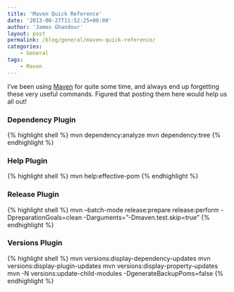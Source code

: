 ```yaml
---
title: 'Maven Quick Reference'
date: '2013-08-27T11:52:25+00:00'
author: 'James Ghandour'
layout: post
permalink: /blog/general/maven-quick-reference/
categories:
    - General
tags:
    - Maven
---
```


I’ve been using [Maven](http://maven.apache.org/) for quite some time, and always end up forgetting these very useful commands. Figured that posting them here would help us all out!

### Dependency Plugin
  {% highlight shell %}
  mvn dependency:analyze
  mvn dependency:tree
  {% endhighlight %}
 
### Help Plugin
  {% highlight shell %}
  mvn help:effective-pom
  {% endhighlight %}

### Release Plugin
  {% highlight shell %}
  mvn –batch-mode release:prepare release:perform -DpreparationGoals=clean -Darguments=”-Dmaven.test.skip=true”
  {% endhighlight %}

### Versions Plugin
  {% highlight shell %}
  mvn versions:display-dependency-updates
  mvn versions:display-plugin-updates
  mvn versions:display-property-updates
  mvn -N versions:update-child-modules -DgenerateBackupPoms=false
  {% endhighlight %}